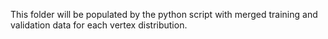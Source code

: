 This folder will be populated by the python script with merged training and validation data for each vertex distribution.

